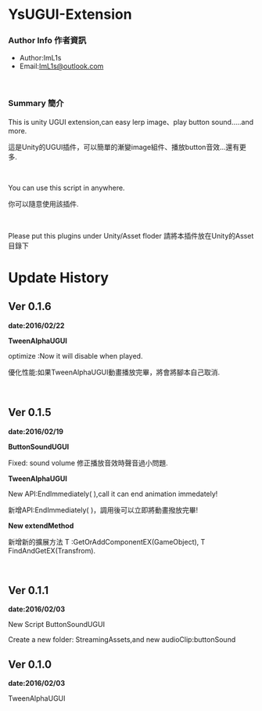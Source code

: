 # YsUGUI-Extension

### Author Info 作者資訊

 * Author:ImL1s
 * Email:ImL1s@outlook.com
 
<br />

### Summary 簡介
 
This is unity UGUI extension,can easy lerp image、play button sound.....and more.


這是Unity的UGUI插件，可以簡單的漸變image組件、播放button音效...還有更多.

<br />
 
You can use this script in anywhere.

你可以隨意使用該插件.

<br />

Please put this plugins under Unity/Asset floder
請將本插件放在Unity的Asset目錄下


 
  Update History
=======

## Ver 0.1.6
**date:2016/02/22**

**TweenAlphaUGUI**

optimize :Now it will disable when played.

優化性能:如果TweenAlphaUGUI動畫播放完畢，將會將腳本自己取消.


<br />


## Ver 0.1.5
**date:2016/02/19**

**ButtonSoundUGUI**

Fixed: sound volume
修正播放音效時聲音過小問題.

**TweenAlphaUGUI**

New API:EndImmediately( ),call it can end animation immedately!

新增API:EndImmediately( )，調用後可以立即將動畫撥放完畢!

**New extendMethod**

新增新的擴展方法 T :GetOrAddComponentEX<T>(GameObject), T
FindAndGetEX<T>(Transfrom).

<br />

## Ver 0.1.1
  **date:2016/02/03**
 
  New Script ButtonSoundUGUI
  
  Create a new folder: StreamingAssets,and new audioClip:buttonSound


## Ver 0.1.0
  **date:2016/02/03**

  TweenAlphaUGUI

